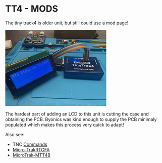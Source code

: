 # TT4 - MODS
The tiny track4 is older unit, but still could use a mod page!

![tt4](img/tt4.jpeg)

The hardest part of adding an LCD to this unit is cutting the case and obtaining the PCB. Byonics was kind enough to supply the PCB minimaly populated which makes this process very quick to adapt!

Also see:
- TNC [Commands](Commands.md)
- [Micro-TrakRTGFA](https://github.com/SpudGunMan/Micro-TrakRTGFA-mods)
- [MicroTrak-MTT4B](https://github.com/SpudGunMan/MicroTrak-MTT4B-mods)
